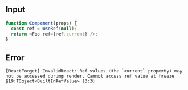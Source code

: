 
## Input

```javascript
function Component(props) {
  const ref = useRef(null);
  return <Foo ref={ref.current} />;
}

```


## Error

```
[ReactForget] InvalidReact: Ref values (the `current` property) may not be accessed during render. Cannot access ref value at freeze $19:TObject<BuiltInRefValue> (3:3)
```
          
      